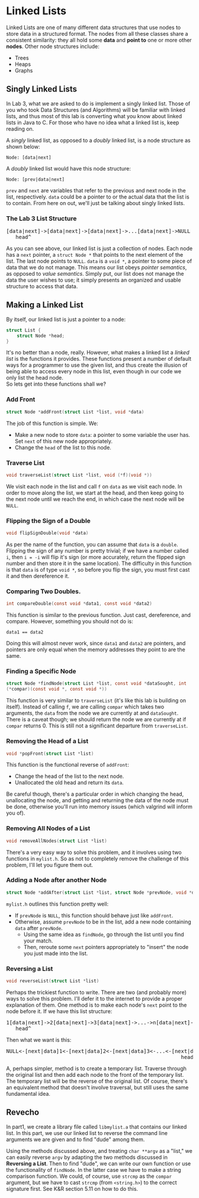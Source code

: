 Linked Lists
============
Linked Lists are one of many different data structures that use nodes to store 
data in a structured format. The nodes from all these classes share a 
consistent similarity: they all hold some **data** and **point to** one or 
more other **nodes**. Other node structures include:

-   Trees
-   Heaps
-   Graphs

Singly Linked Lists
-------------------
In Lab 3, what we are asked to do is implement a singly linked list. Those of 
you who took Data Structures (and Algorithms) will be familiar with linked 
lists, and thus most of this lab is converting what you know about linked 
lists in Java to C. For those who have no idea what a linked list is, keep 
reading on.

A *singly* linked list, as opposed to a *doubly* linked list, is a node 
structure as shown below:
    
`Node: [data|next]`
    
A *doubly* linked list would have this node structure:
    
`Node: [prev|data|next]`
    
`prev` and `next` are variables that refer to the previous and next node in 
the list, respectively. `data` could be a pointer to or the actual data 
that the list is to contain. From here on out, we'll just be talking about 
singly linked lists.

### The Lab 3 List Structure

<pre>
[data|next]->[data|next]->[data|next]->...[data|next]->NULL
   head^  
</pre>

As you can see above, our linked list is just a collection of nodes. Each node 
has a `next` pointer, a `struct Node *` that points to the next element of 
the list. The last node points to `NULL`. `data` is a `void *`, a pointer 
to some piece of data that we do not manage. This means our list obeys 
_pointer semantics_, as opposed to _value semantics_. Simply put, our list 
does not manage the data the user wishes to use; it simply presents an 
organized and usable structure to access that data.

Making a Linked List
--------------------
By itself, our linked list is just a pointer to a node:

```c
struct List {
    struct Node *head;  
}
```

It's no better than a node, really. However, what makes a linked list a 
*linked list* is the functions it provides. These functions present a 
number of default ways for a programmer to use the given list, and thus 
create the illusion of being able to access every node in this list, even 
though in our code we only list the head node.  
So lets get into these functions shall we?

### Add Front

```c
struct Node *addFront(struct List *list, void *data)
```
    
The job of this function is simple. We:

- Make a new node to store `data`: a pointer to some variable the user has. 
Set `next` of this new node appropriately.
- Change the `head` of the list to this node.

### Traverse List

```c
void traverseList(struct List *list, void (*f)(void *))
```

We visit each node in the list and call `f` on `data` as we visit each node. 
In order to move along the list, we start at the head, and then keep going 
to the next node until we reach the end, in which case the next node will 
be `NULL`.

### Flipping the Sign of a Double

```c
void flipSignDouble(void *data)
```

As per the name of the function, you can assume that `data` is a `double`. 
Flipping the sign of any number is pretty trivial; if we have a number 
called `i`, then `i = -i` will flip it's sign (or more accurately, return 
the flipped sign number and then store it in the same location). The 
difficulty in this function is that `data` is of type `void *`, so before 
you flip the sign, you must first cast it and then dereference it.

### Comparing Two Doubles.

```c
int compareDouble(const void *data1, const void *data2)
```

This function is similar to the previous function. Just cast, dereference, and 
compare. However, something you should not do is:
    
`data1 == data2`
    
Doing this will almost never work, since `data1` and `data2` are pointers, and 
pointers are only equal when the memory addresses they point to are the 
same.

### Finding a Specific Node

```c
struct Node *findNode(struct List *list, const void *dataSought, int 
(*compar)(const void *, const void *))
```

This function is very similar to `traverseList` (it's like this lab is 
building on itself). Instead of calling `f`, we are calling `compar` which 
takes two arguments, the `data` from the node we are currently at and 
`dataSought`. There is a caveat though; we should return the node we are 
currently at if `compar` returns 0. This is still not a significant 
departure from `traverseList`.

### Removing the Head of a List

```c
void *popFront(struct List *list)
```

This function is the functional reverse of `addFront`:

- Change the head of the list to the next node.
- Unallocated the old head and return its `data`.

Be careful though, there's a particular order in which changing the head, 
unallocating the node, and getting and returning the data of the node must 
be done, otherwise you'll run into memory issues (which valgrind will 
inform you of).

### Removing All Nodes of a List

```c
void removeAllNodes(struct List *list)
```

There's a very easy way to solve this problem, and it involves using two 
functions in `mylist.h`. So as not to completely remove the challenge of 
this problem, I'll let you figure them out.

### Adding a Node after another Node

```c
struct Node *addAfter(struct List *list, struct Node *prevNode, void *data)
```
`mylist.h` outlines this function pretty well:

- If `prevNode` is `NULL`, this function should behave just like `addFront`.
- Otherwise, assume `prevNode` to be in the list, add a new node containing 
`data` after `prevNode`.
    - Using the same idea as `findNode`, go through the list until you find 
your match.
    - Then, reroute some `next` pointers appropriately to "insert" the node 
you just made into the list.

### Reversing a List

```c
void reverseList(struct List *list)
```

Perhaps the trickiest function to write. There are two (and probably more) 
ways to solve this problem. I'll defer it to the internet to provide a 
proper explanation of them. One method is to make each node's `next` point 
to the node before it. If we have this list structure:

<pre>
1[data|next]->2[data|next]->3[data|next]->...->n[data|next]->NULL
   head^
</pre>

Then what we want is this:

<pre>
NULL<-[next|data]1<-[next|data]2<-[next|data]3<-...<-[next|data]n
                                                        head^
</pre>
  
A, perhaps simpler, method is to create a temporary list. Traverse through the 
original list and then add each node to the front of the temporary list. 
The temporary list will be the reverse of the original list. Of course, 
there's an equivalent method that doesn't involve traversal, but still 
uses the same fundamental idea.

Revecho
-------
In part1, we create a library file called `libmylist.a` that contains our 
linked list. In this part, we use our linked list to reverse the command 
line arguments we are given and to find "dude" among them.  
  
Using the methods discussed above, and treating `char **argv` as a "list," we 
can easily reverse `argv` by adapting the two methods discussed in 
**Reversing a List**. Then to find "dude", we can write our own function 
or use the functionality of `findNode`. In the latter case we have to make 
a string comparison function. We could, of course, use `strcmp` as the 
`compar` argument, but we have to cast `strcmp` (from `<string.h>`) to the 
correct signature first. See K&R section 5.11 on how to do this.